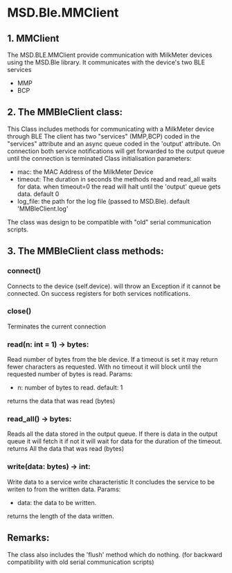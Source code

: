 # MSD.Ble.MMClient

## 1. MMClient

The MSD.BLE.MMClient provide communication with MilkMeter devices using the MSD.Ble library.
It communicates with the device's two BLE services
* MMP
* BCP

## 2. The MMBleClient class:
This Class includes methods for communicating with a MilkMeter device through BLE
The client has two "services" (MMP,BCP) coded in the "services" attribute and an async queue
coded in the 'output' attribute.
On connection both service notifications will get forwarded to the output queue until the connection is terminated
Class initialisation parameters:
* mac: the MAC Address of the MilkMeter Device
* timeout: The duration in seconds the methods read and read_all waits for data. when timeout=0
the read will halt until the 'output' queue gets data. default 0
* log_file: the path for the log file (passed to MSD.Ble). default 'MMBleClient.log'

The class was design to be compatible with "old" serial communication scripts.

## 3. The MMBleClient class methods:

### connect()
Connects to the device (self.device).
will throw an Exception if it cannot be connected.
On success registers for both services notifications.

### close()
Terminates the current connection

### read(n: int = 1) -> bytes:
Read number of bytes from the ble device.
If a timeout is set it may return fewer characters as requested.
With no timeout it will block until the requested number of bytes is read.
Params:
* n: number of bytes to read. default: 1

returns the data that was read (bytes)

### read_all() -> bytes:
Reads all the data stored in the output queue.
If there is data in the output queue it will fetch it if not it will wait for data for the duration of the timeout.
returns All the data that was read (bytes)

### write(data: bytes) -> int:
Write data to a service write characteristic
It concludes the service to be writen to from the written data.
Params:
* data: the data to be written.

returns the length of the data written.

## Remarks:
The class also includes the 'flush' method which do nothing.
(for backward compatibility with old serial communication scripts)
